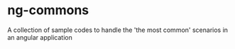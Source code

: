 # ng-commons

A collection of sample codes to handle the 'the most common' scenarios in an angular application